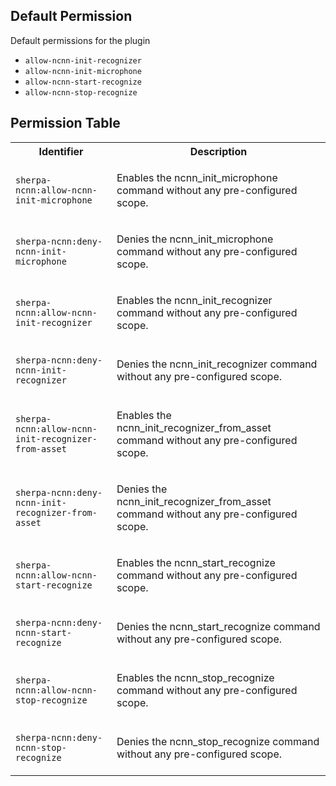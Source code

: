 ## Default Permission

Default permissions for the plugin

- `allow-ncnn-init-recognizer`
- `allow-ncnn-init-microphone`
- `allow-ncnn-start-recognize`
- `allow-ncnn-stop-recognize`

## Permission Table

<table>
<tr>
<th>Identifier</th>
<th>Description</th>
</tr>


<tr>
<td>

`sherpa-ncnn:allow-ncnn-init-microphone`

</td>
<td>

Enables the ncnn_init_microphone command without any pre-configured scope.

</td>
</tr>

<tr>
<td>

`sherpa-ncnn:deny-ncnn-init-microphone`

</td>
<td>

Denies the ncnn_init_microphone command without any pre-configured scope.

</td>
</tr>

<tr>
<td>

`sherpa-ncnn:allow-ncnn-init-recognizer`

</td>
<td>

Enables the ncnn_init_recognizer command without any pre-configured scope.

</td>
</tr>

<tr>
<td>

`sherpa-ncnn:deny-ncnn-init-recognizer`

</td>
<td>

Denies the ncnn_init_recognizer command without any pre-configured scope.

</td>
</tr>

<tr>
<td>

`sherpa-ncnn:allow-ncnn-init-recognizer-from-asset`

</td>
<td>

Enables the ncnn_init_recognizer_from_asset command without any pre-configured scope.

</td>
</tr>

<tr>
<td>

`sherpa-ncnn:deny-ncnn-init-recognizer-from-asset`

</td>
<td>

Denies the ncnn_init_recognizer_from_asset command without any pre-configured scope.

</td>
</tr>

<tr>
<td>

`sherpa-ncnn:allow-ncnn-start-recognize`

</td>
<td>

Enables the ncnn_start_recognize command without any pre-configured scope.

</td>
</tr>

<tr>
<td>

`sherpa-ncnn:deny-ncnn-start-recognize`

</td>
<td>

Denies the ncnn_start_recognize command without any pre-configured scope.

</td>
</tr>

<tr>
<td>

`sherpa-ncnn:allow-ncnn-stop-recognize`

</td>
<td>

Enables the ncnn_stop_recognize command without any pre-configured scope.

</td>
</tr>

<tr>
<td>

`sherpa-ncnn:deny-ncnn-stop-recognize`

</td>
<td>

Denies the ncnn_stop_recognize command without any pre-configured scope.

</td>
</tr>
</table>

